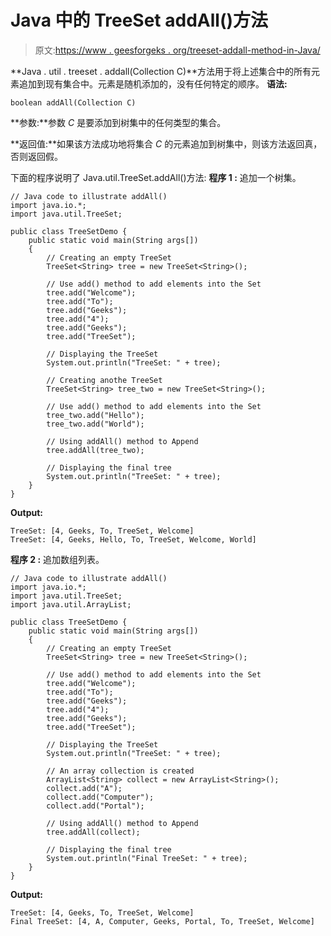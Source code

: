 # Java 中的 TreeSet addAll()方法

> 原文:[https://www . geesforgeks . org/treeset-addall-method-in-Java/](https://www.geeksforgeeks.org/treeset-addall-method-in-java/)

**Java . util . treeset . addall(Collection C)**方法用于将上述集合中的所有元素追加到现有集合中。元素是随机添加的，没有任何特定的顺序。
**语法:**

```
boolean addAll(Collection C)
```

**参数:**参数 *C* 是要添加到树集中的任何类型的集合。

**返回值:**如果该方法成功地将集合 *C* 的元素追加到树集中，则该方法返回真，否则返回假。

下面的程序说明了 Java.util.TreeSet.addAll()方法:
**程序 1 :** 追加一个树集。

```
// Java code to illustrate addAll()
import java.io.*;
import java.util.TreeSet;

public class TreeSetDemo {
    public static void main(String args[])
    {
        // Creating an empty TreeSet
        TreeSet<String> tree = new TreeSet<String>();

        // Use add() method to add elements into the Set
        tree.add("Welcome");
        tree.add("To");
        tree.add("Geeks");
        tree.add("4");
        tree.add("Geeks");
        tree.add("TreeSet");

        // Displaying the TreeSet
        System.out.println("TreeSet: " + tree);

        // Creating anothe TreeSet
        TreeSet<String> tree_two = new TreeSet<String>();

        // Use add() method to add elements into the Set
        tree_two.add("Hello");
        tree_two.add("World");

        // Using addAll() method to Append
        tree.addAll(tree_two);

        // Displaying the final tree
        System.out.println("TreeSet: " + tree);
    }
}
```

**Output:**

```
TreeSet: [4, Geeks, To, TreeSet, Welcome]
TreeSet: [4, Geeks, Hello, To, TreeSet, Welcome, World]

```

**程序 2 :** 追加数组列表。

```
// Java code to illustrate addAll()
import java.io.*;
import java.util.TreeSet;
import java.util.ArrayList;

public class TreeSetDemo {
    public static void main(String args[])
    {
        // Creating an empty TreeSet
        TreeSet<String> tree = new TreeSet<String>();

        // Use add() method to add elements into the Set
        tree.add("Welcome");
        tree.add("To");
        tree.add("Geeks");
        tree.add("4");
        tree.add("Geeks");
        tree.add("TreeSet");

        // Displaying the TreeSet
        System.out.println("TreeSet: " + tree);

        // An array collection is created
        ArrayList<String> collect = new ArrayList<String>();
        collect.add("A");
        collect.add("Computer");
        collect.add("Portal");

        // Using addAll() method to Append
        tree.addAll(collect);

        // Displaying the final tree
        System.out.println("Final TreeSet: " + tree);
    }
}
```

**Output:**

```
TreeSet: [4, Geeks, To, TreeSet, Welcome]
Final TreeSet: [4, A, Computer, Geeks, Portal, To, TreeSet, Welcome]

```